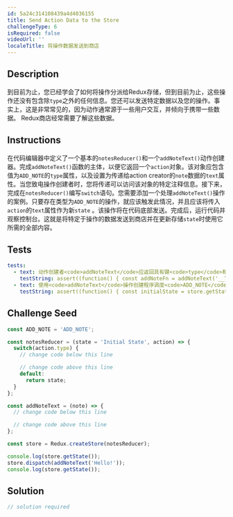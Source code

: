 ```yaml
---
id: 5a24c314108439a4d4036155
title: Send Action Data to the Store
challengeType: 6
isRequired: false
videoUrl: ''
localeTitle: 将操作数据发送到商店
---
```


## Description
<section id="description">到目前为止，您已经学会了如何将操作分派给Redux存储，但到目前为止，这些操作还没有包含除<code>type</code>之外的任何信息。您还可以发送特定数据以及您的操作。事实上，这是非常常见的，因为动作通常源于一些用户交互，并倾向于携带一些数据。 Redux商店经常需要了解这些数据。 </section>

## Instructions
<section id="instructions">在代码编辑器中定义了一个基本的<code>notesReducer()</code>和一个<code>addNoteText()</code>动作创建器。完成<code>addNoteText()</code>函数的主体，以便它返回一个<code>action</code>对象。该对象应包含值为<code>ADD_NOTE</code>的<code>type</code>属性，以及设置为传递给action creator的<code>note</code>数据的<code>text</code>属性。当您致电操作创建者时，您将传递可以访问该对象的特定注释信息。接下来，完成在<code>notesReducer()</code>编写<code>switch</code>语句。您需要添加一个处理<code>addNoteText()</code>操作的案例。只要存在类型为<code>ADD_NOTE</code>的操作，就应该触发此情况，并且应该将传入<code>action</code>的<code>text</code>属性作为新<code>state</code> 。该操作将在代码底部发送。完成后，运行代码并观察控制台。这就是将特定于操作的数据发送到商店并在更新存储<code>state</code>时使用它所需的全部内容。 </section>

## Tests
<section id='tests'>

```yml
tests:
  - text: 动作创建者<code>addNoteText</code>应返回具有键<code>type</code>和<code>text</code>的对象。
    testString: assert((function() { const addNoteFn = addNoteText('__TEST__NOTE'); return addNoteFn.type === ADD_NOTE && addNoteFn.text === '__TEST__NOTE' })());
  - text: 使用<code>addNoteText</code>操作创建程序调度<code>ADD_NOTE</code>类型的操作应将<code>state</code>更新为传递给操作创建者的字符串。
    testString: assert((function() { const initialState = store.getState(); store.dispatch(addNoteText('__TEST__NOTE')); const newState = store.getState(); return initialState !== newState && newState === '__TEST__NOTE' })());

```

</section>

## Challenge Seed
<section id='challengeSeed'>

<div id='jsx-seed'>

```jsx
const ADD_NOTE = 'ADD_NOTE';

const notesReducer = (state = 'Initial State', action) => {
  switch(action.type) {
    // change code below this line

    // change code above this line
    default:
      return state;
  }
};

const addNoteText = (note) => {
  // change code below this line

  // change code above this line
};

const store = Redux.createStore(notesReducer);

console.log(store.getState());
store.dispatch(addNoteText('Hello!'));
console.log(store.getState());

```

</div>



</section>

## Solution
<section id='solution'>

```js
// solution required
```
</section>
